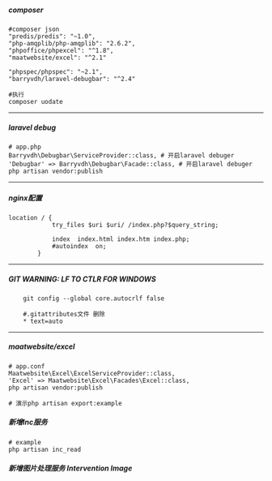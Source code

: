 ##### composer
```
#composer json
"predis/predis": "~1.0",
"php-amqplib/php-amqplib": "2.6.2",
"phpoffice/phpexcel": "^1.8",
"maatwebsite/excel": "^2.1"

"phpspec/phpspec": "~2.1",
"barryvdh/laravel-debugbar": "^2.4"

#执行
composer uodate
```
---
##### laravel debug
```
# app.php
Barryvdh\Debugbar\ServiceProvider::class, # 开启laravel debuger
'Debugbar' => Barryvdh\Debugbar\Facade::class, # 开启laravel debuger
php artisan vendor:publish
```
---
##### nginx配置
```
location / {
            try_files $uri $uri/ /index.php?$query_string;

            index  index.html index.htm index.php;
            #autoindex  on;
        }
```
---
#####  GIT WARNING:  LF TO CTLR FOR WINDOWS
```
    git config --global core.autocrlf false
    
    #.gitattributes文件 删除
    * text=auto
```
---
##### maatwebsite/excel
```
# app.conf
Maatwebsite\Excel\ExcelServiceProvider::class,
'Excel' => Maatwebsite\Excel\Facades\Excel::class,
php artisan vendor:publish

# 演示php artisan export:example
```
##### 新增Inc服务
```
# example
php artisan inc_read
```
##### 新增图片处理服务 Intervention Image
